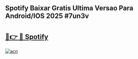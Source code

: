 ## Spotify Baixar Gratis Ultima Versao Para Android/IOS 2025 #7un3v

# <h2><a href="https://ainizakaria.my?title=Spotify&ref=20M">🔗👉 🔴 Spotify</a></h2>

[![acn](https://github.com/user-attachments/assets/0f9c940e-d8b0-45ae-aac7-cd30a18b3e1c)](https://ainizakaria.my?title=Spotify&ref=20M)

